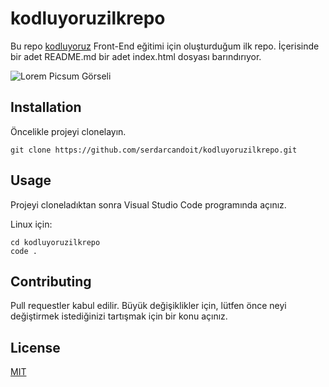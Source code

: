 # kodluyoruzilkrepo

Bu repo [kodluyoruz](https://www.kodluyoruz.org) Front-End eğitimi için oluşturduğum ilk repo. İçerisinde bir adet README.md bir adet index.html dosyası barındırıyor.

![Lorem Picsum Görseli](https://picsum.photos/200)

## Installation
Öncelikle projeyi clonelayın.
```
git clone https://github.com/serdarcandoit/kodluyoruzilkrepo.git
```

## Usage
Projeyi cloneladıktan sonra Visual Studio Code programında açınız.

Linux için:
```
cd kodluyoruzilkrepo
code .
```

## Contributing
Pull requestler kabul edilir. Büyük değişiklikler için, lütfen önce neyi değiştirmek istediğinizi tartışmak için bir konu açınız.

## License
[MIT](https://choosealicense.com/licenses/mit/)